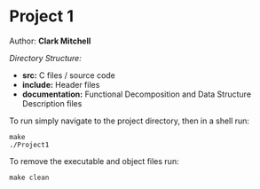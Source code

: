 # Project 1

Author: **Clark Mitchell**

*Directory Structure:*  

* **src:** C files / source code  
* **include:** Header files  
* **documentation:** Functional Decomposition and Data Structure Description files

To run simply navigate to the project directory,
then in a shell run:

	make
	./Project1

To remove the executable and object files run:

	make clean
